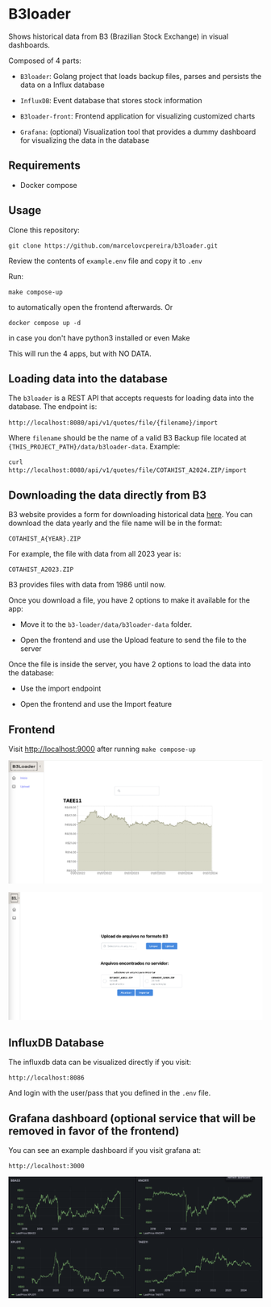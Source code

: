 # B3loader

Shows historical data from B3 (Brazilian Stock Exchange) in visual dashboards.

Composed of 4 parts:

- `B3loader`: Golang project that loads backup files, parses and persists the data on a Influx database

- `InfluxDB`: Event database that stores stock information

- `B3loader-front`: Frontend application for visualizing customized charts

- `Grafana`: (optional) Visualization tool that provides a dummy dashboard for visualizing the data in the database

## Requirements

- Docker compose

## Usage

Clone this repository:
```shell
git clone https://github.com/marcelovcpereira/b3loader.git
```

Review the contents of `example.env` file and copy it to `.env` 

Run:
```shell
make compose-up
```
to automatically open the frontend afterwards. 
Or
```shell
docker compose up -d
```
in case you don't have python3 installed or even Make

This will run the 4 apps, but with NO DATA.

## Loading data into the database

The `b3loader` is a REST API that accepts requests for loading data into the database.
The endpoint is:

`http://localhost:8080/api/v1/quotes/file/{filename}/import`

Where `filename` should be the name of a valid B3 Backup file located at `{THIS_PROJECT_PATH}/data/b3loader-data`. Example:

```shell
curl http://localhost:8080/api/v1/quotes/file/COTAHIST_A2024.ZIP/import
```

## Downloading the data directly from B3

B3 website provides a form for downloading historical data [here](https://www.b3.com.br/pt_br/market-data-e-indices/servicos-de-dados/market-data/historico/mercado-a-vista/series-historicas/).
You can download the data yearly and the file name will be in the format:
```shell
COTAHIST_A{YEAR}.ZIP
```
For example, the file with data from all 2023 year is:
```shell
COTAHIST_A2023.ZIP
```

B3 provides files with data from 1986 until now.

Once you download a file, you have 2 options to make it available for the app: 

- Move it to the `b3-loader/data/b3loader-data` folder.

- Open the frontend and use the Upload feature to send the file to the server

Once the file is inside the server, you have 2 options to load the data into the database:

- Use the import endpoint

- Open the frontend and use the Import feature


## Frontend

Visit [http://localhost:9000](http://localhost:9000) after running  `make compose-up`

![B3 Loader Frontend](https://github.com/marcelovcpereira/b3loader/blob/master/b3loader-front.png?raw=true)

![B3 Loader Frontend2](https://github.com/marcelovcpereira/b3loader/blob/master/b3loader-front2.png?raw=true)

## InfluxDB Database

The influxdb data can be visualized directly if you visit:
```shell
http://localhost:8086
```
And login with the user/pass that you defined in the `.env` file.

## Grafana dashboard (optional service that will be removed in favor of the frontend)

You can see an example dashboard if you visit grafana at:
```shell
http://localhost:3000
```

![Dummy Grafana Dashboard](https://github.com/marcelovcpereira/b3loader/blob/master/grafana.png?raw=true)